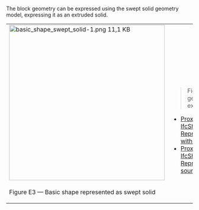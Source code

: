 ﻿The block geometry can be expressed using the swept solid geometry model, expressing it as an extruded solid.

<table summary="swept solid types">
 <tr>
  <td>
   <img src="fig/basic_shape_swept_solid-1.png" width="420" height="420" alt="basic_shape_swept_solid-1.png 11,1 KB">
  </td>
  <td style=" vertical-align:bottom;">
   <blockquote>Figure E3 shows the block geometry represented by an extrusion.
   </blockquote>
   <ul class="std">
    <li class="std">
     <a class="listing-link" href="ifc/basic_shape_SweptSolid.ifc.htm" target="info">Proxy with IfcShapeRepresentation RepresentationType="SweptSolid" with hyperlinks</a>
    </li>
    <li class="std">
     <a class="listing-link" href="ifc/basic_shape_SweptSolid.ifc" target="info">Proxy with IfcShapeRepresentation RepresentationType="SweptSolid" source file</a>
    </li>
   </ul>
  </td>
 </tr>
 <tr style="height:20px;">
  <td style=" vertical-align:bottom;">
   <p class="figure">Figure E3 &mdash; Basic shape represented as swept solid</p>
  </td>
  <td>&nbsp;
  </td>
 </tr>
</table>
